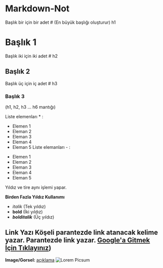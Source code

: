# Markdown-Not
Başlık bir için bir adet # (En büyük başlığı oluşturur) h1
# Başlık 1
Başlık iki için iki adet # h2
## Başlık 2
Başlık üç için iç adet # h3
### Başlık 3
(h1, h2, h3 ... h6 mantığı)

Liste elemenları * :
* Elemen 1
* Eleman 2
* Eleman 3
* Eleman 4
* Eleman 5
Liste elemanları - : 
- Elemen 1
- Eleman 2
- Eleman 3
- Eleman 4
- Eleman 5

Yıldız ve tire aynı işlemi yapar.

**Birden Fazla Yıldız Kullanımı**
* *italik* (Tek yıldız)
* **bold** (İki yıldız)
* ***bolditalik*** (Üç yıldız)

**Link Yazı**
Köşeli parantezde link atanacak kelime yazar.
Parantezde link yazar.
[Google'a Gitmek İçin Tıklayınız](https://google.com))
----------------------------------------------------------------------------
**Image/Gorsel:**
[açıklama](url)
![Lorem Picsum](https://picsum.photos/200/300)
